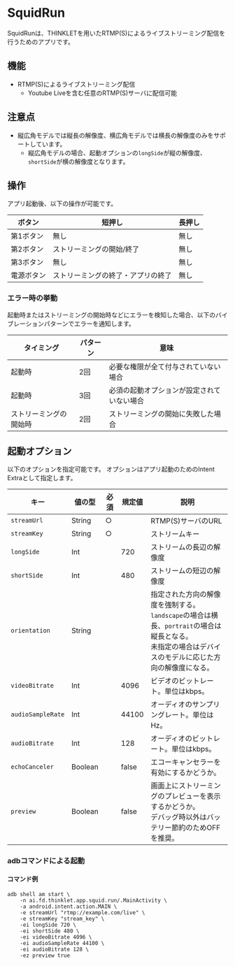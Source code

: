# SquidRun

SquidRunは、THINKLETを用いたRTMP(S)によるライブストリーミング配信を行うためのアプリです。

## 機能

- RTMP(S)によるライブストリーミング配信
    - Youtube Liveを含む任意のRTMP(S)サーバに配信可能

## 注意点

- 縦広角モデルでは縦長の解像度、横広角モデルでは横長の解像度のみをサポートしています。
    - 縦広角モデルの場合、起動オプションの`longSide`が縦の解像度、`shortSide`が横の解像度となります。

## 操作

アプリ起動後、以下の操作が可能です。

| ボタン   | 短押し               | 長押し |
|-------|-------------------|-----|
| 第1ボタン | 無し                | 無し  |
| 第2ボタン | ストリーミングの開始/終了     | 無し  |
| 第3ボタン | 無し                | 無し  |
| 電源ボタン | ストリーミングの終了・アプリの終了 | 無し  |

### エラー時の挙動

起動時またはストリーミングの開始時などにエラーを検知した場合、以下のバイブレーションパターンでエラーを通知します。

| タイミング       | パターン | 意味                    |
|-------------|------|-----------------------|
| 起動時         | 2回   | 必要な権限が全て付与されていない場合    |
| 起動時         | 3回   | 必須の起動オプションが設定されていない場合 |
| ストリーミングの開始時 | 2回   | ストリーミングの開始に失敗した場合     |

## 起動オプション

以下のオプションを指定可能です。
オプションはアプリ起動のためのIntent Extraとして指定します。

| キー                | 値の型     | 必須 | 規定値   | 説明                                                                                             |
|-------------------|---------|----|-------|------------------------------------------------------------------------------------------------|
| `streamUrl`       | String  | ○  |       | RTMP(S)サーバのURL                                                                                 |
| `streamKey`       | String  | ○  |       | ストリームキー                                                                                        |
| `longSide`        | Int     |    | 720   | ストリームの長辺の解像度                                                                                   |
| `shortSide`       | Int     |    | 480   | ストリームの短辺の解像度                                                                                   |
| `orientation`     | String  |    |       | 指定された方向の解像度を強制する。<br/>`landscape`の場合は横長、`portrait`の場合は縦長となる。<br/>未指定の場合はデバイスのモデルに応じた方向の解像度になる。 |
| `videoBitrate`    | Int     |    | 4096  | ビデオのビットレート。単位はkbps。                                                                            |
| `audioSampleRate` | Int     |    | 44100 | オーディオのサンプリングレート。単位はHz。                                                                         |
| `audioBitrate`    | Int     |    | 128   | オーディオのビットレート。単位はkbps。                                                                          |
| `echoCanceler`    | Boolean |    | false | エコーキャンセラーを有効にするかどうか。                                                                           |
| `preview`         | Boolean |    | false | 画面上にストリーミングのプレビューを表示するかどうか。<br/>デバッグ時以外はバッテリー節約のためOFFを推奨。                                      |

### adbコマンドによる起動

#### コマンド例

```shell
adb shell am start \
    -n ai.fd.thinklet.app.squid.run/.MainActivity \
    -a android.intent.action.MAIN \
    -e streamUrl "rtmp://example.com/live" \
    -e streamKey "stream_key" \
    -ei longSide 720 \
    -ei shortSide 480 \
    -ei videoBitrate 4096 \
    -ei audioSampleRate 44100 \
    -ei audioBitrate 128 \
    -ez preview true
```
